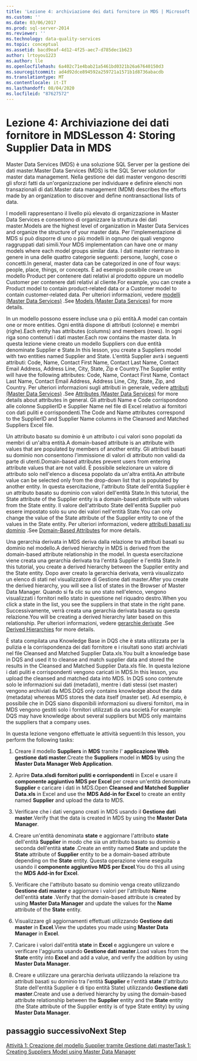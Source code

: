 ```yaml
---
title: 'Lezione 4: archiviazione dei dati fornitore in MDS | Microsoft Docs'
ms.custom: ''
ms.date: 03/06/2017
ms.prod: sql-server-2014
ms.reviewer: ''
ms.technology: data-quality-services
ms.topic: conceptual
ms.assetid: bacd9eaf-4d12-4f25-aec7-d785dec1b623
author: lrtoyou1223
ms.author: lle
ms.openlocfilehash: 6a402c71e4bab21a5461bd0321b26a67640150d3
ms.sourcegitcommit: ad4d92dce894592a259721a1571b1d8736abacdb
ms.translationtype: MT
ms.contentlocale: it-IT
ms.lasthandoff: 08/04/2020
ms.locfileid: "87627572"
---
```

# <a name="lesson-4-storing-supplier-data-in-mds"></a><span data-ttu-id="4656c-102">Lezione 4: Archiviazione dei dati fornitore in MDS</span><span class="sxs-lookup"><span data-stu-id="4656c-102">Lesson 4: Storing Supplier Data in MDS</span></span>
  <span data-ttu-id="4656c-103">Master Data Services (MDS) è una soluzione SQL Server per la gestione dei dati master.</span><span class="sxs-lookup"><span data-stu-id="4656c-103">Master Data Services (MDS) is the SQL Server solution for master data management.</span></span> <span data-ttu-id="4656c-104">Nella gestione dei dati master vengono descritti gli sforzi fatti da un'organizzazione per individuare e definire elenchi non transazionali di dati.</span><span class="sxs-lookup"><span data-stu-id="4656c-104">Master data management (MDM) describes the efforts made by an organization to discover and define nontransactional lists of data.</span></span>  
  
 <span data-ttu-id="4656c-105">I modelli rappresentano il livello più elevato di organizzazione in Master Data Services e consentono di organizzare la struttura dei dati master.</span><span class="sxs-lookup"><span data-stu-id="4656c-105">Models are the highest level of organization in Master Data Services and organize the structure of your master data.</span></span> <span data-ttu-id="4656c-106">Per l'implementazione di MDS si può disporre di uno o più modelli in ognuno dei quali vengono raggruppati dati simili.</span><span class="sxs-lookup"><span data-stu-id="4656c-106">Your MDS implementation can have one or many models where each model groups similar data.</span></span> <span data-ttu-id="4656c-107">I dati master rientrano in genere in una delle quattro categorie seguenti: persone, luoghi, cose o concetti.</span><span class="sxs-lookup"><span data-stu-id="4656c-107">In general, master data can be categorized in one of four ways: people, place, things, or concepts.</span></span> <span data-ttu-id="4656c-108">È ad esempio possibile creare un modello Product per contenere dati relativi al prodotto oppure un modello Customer per contenere dati relativi al cliente.</span><span class="sxs-lookup"><span data-stu-id="4656c-108">For example, you can create a Product model to contain product-related data or a Customer model to contain customer-related data.</span></span> <span data-ttu-id="4656c-109">Per ulteriori informazioni, vedere [modelli (Master Data Services)](https://msdn.microsoft.com/library/ee633746.aspx) .</span><span class="sxs-lookup"><span data-stu-id="4656c-109">See [Models (Master Data Services)](https://msdn.microsoft.com/library/ee633746.aspx) for more details.</span></span>  
  
 <span data-ttu-id="4656c-110">In un modello possono essere incluse una o più entità.</span><span class="sxs-lookup"><span data-stu-id="4656c-110">A model can contain one or more entities.</span></span> <span data-ttu-id="4656c-111">Ogni entità dispone di attributi (colonne) e membri (righe).</span><span class="sxs-lookup"><span data-stu-id="4656c-111">Each entity has attributes (columns) and members (rows).</span></span> <span data-ttu-id="4656c-112">In ogni riga sono contenuti i dati master.</span><span class="sxs-lookup"><span data-stu-id="4656c-112">Each row contains the master data.</span></span> <span data-ttu-id="4656c-113">In questa lezione viene creato un modello Suppliers con due entità denominate Supplier e State.</span><span class="sxs-lookup"><span data-stu-id="4656c-113">In this lesson, you create a Suppliers model with two entities named Supplier and State.</span></span> <span data-ttu-id="4656c-114">L'entità Supplier avrà i seguenti attributi: Code, Name, Contact First Name, Contact Last Name, Contact Email Address, Address Line, City, State, Zip e Country.</span><span class="sxs-lookup"><span data-stu-id="4656c-114">The Supplier entity will have the following attributes: Code, Name, Contact First Name, Contact Last Name, Contact Email Address, Address Line, City, State, Zip, and Country.</span></span> <span data-ttu-id="4656c-115">Per ulteriori informazioni sugli attributi in generale, vedere [attributi (Master Data Services)](https://msdn.microsoft.com/library/ee633745.aspx) .</span><span class="sxs-lookup"><span data-stu-id="4656c-115">See [Attributes (Master Data Services)](https://msdn.microsoft.com/library/ee633745.aspx) for more details about attributes in general.</span></span> <span data-ttu-id="4656c-116">Gli attributi Name e Code corrispondono alle colonne SupplierID e Supplier Name nel file di Excel relativo ai fornitori con dati puliti e corrispondenti.</span><span class="sxs-lookup"><span data-stu-id="4656c-116">The Code and Name attributes correspond to the SupplierID and Supplier Name columns in the Cleansed and Matched Suppliers Excel file.</span></span>  
  
 <span data-ttu-id="4656c-117">Un attributo basato su dominio è un attributo i cui valori sono popolati da membri di un'altra entità.</span><span class="sxs-lookup"><span data-stu-id="4656c-117">A domain-based attribute is an attribute with values that are populated by members of another entity.</span></span> <span data-ttu-id="4656c-118">Gli attributi basati su dominio non consentono l'immissione di valori di attributo non validi da parte di utenti.</span><span class="sxs-lookup"><span data-stu-id="4656c-118">Domain-based attributes prevent users from entering attribute values that are not valid.</span></span> <span data-ttu-id="4656c-119">È possibile selezionare un valore di attributo solo nell'elenco a discesa popolato da un'altra entità.</span><span class="sxs-lookup"><span data-stu-id="4656c-119">An attribute value can be selected only from the drop-down list that is populated by another entity.</span></span> <span data-ttu-id="4656c-120">In questa esercitazione, l'attributo State dell'entità Supplier è un attributo basato su dominio con valori dell'entità State.</span><span class="sxs-lookup"><span data-stu-id="4656c-120">In this tutorial, the State attribute of the Supplier entity is a domain-based attribute with values from the State entity.</span></span> <span data-ttu-id="4656c-121">Il valore dell'attributo State dell'entità Supplier può essere impostato solo su uno dei valori nell'entità State.</span><span class="sxs-lookup"><span data-stu-id="4656c-121">You can only change the value of the State attribute of the Supplier entity to one of the values in the State entity.</span></span> <span data-ttu-id="4656c-122">Per ulteriori informazioni, vedere [attributi basati su dominio](../master-data-services/domain-based-attributes-master-data-services.md) .</span><span class="sxs-lookup"><span data-stu-id="4656c-122">See [Domain-Based Attributes](../master-data-services/domain-based-attributes-master-data-services.md) for more details.</span></span>  
  
 <span data-ttu-id="4656c-123">Una gerarchia derivata in MDS deriva dalla relazione tra attributi basati su dominio nel modello.</span><span class="sxs-lookup"><span data-stu-id="4656c-123">A derived hierarchy in MDS is derived from the domain-based attribute relationship in the model.</span></span> <span data-ttu-id="4656c-124">In questa esercitazione viene creata una gerarchia derivata tra l'entità Supplier e l'entità State.</span><span class="sxs-lookup"><span data-stu-id="4656c-124">In this tutorial, you create a derived hierarchy between the Supplier entity and the State entity.</span></span> <span data-ttu-id="4656c-125">Dopo aver creato la gerarchia derivata, verrà visualizzato un elenco di stati nel visualizzatore di Gestione dati master.</span><span class="sxs-lookup"><span data-stu-id="4656c-125">After you create the derived hierarchy, you will see a list of states in the Browser of Master Data Manager.</span></span> <span data-ttu-id="4656c-126">Quando si fa clic su uno stato nell'elenco, vengono visualizzati i fornitori nello stato in questione nel riquadro destro.</span><span class="sxs-lookup"><span data-stu-id="4656c-126">When you click a state in the list, you see the suppliers in that state in the right pane.</span></span> <span data-ttu-id="4656c-127">Successivamente, verrà creata una gerarchia derivata basata su questa relazione.</span><span class="sxs-lookup"><span data-stu-id="4656c-127">You will be creating a derived hierarchy later based on this relationship.</span></span> <span data-ttu-id="4656c-128">Per ulteriori informazioni, vedere [gerarchie derivate](../master-data-services/derived-hierarchies-master-data-services.md) .</span><span class="sxs-lookup"><span data-stu-id="4656c-128">See [Derived Hierarchies](../master-data-services/derived-hierarchies-master-data-services.md) for more details.</span></span>  
  
 <span data-ttu-id="4656c-129">È stata compilata una Knowledge Base in DQS che è stata utilizzata per la pulizia e la corrispondenza dei dati fornitore e i risultati sono stati archiviati nel file Cleansed and Matched Supplier Data.xls.</span><span class="sxs-lookup"><span data-stu-id="4656c-129">You built a knowledge base in DQS and used it to cleanse and match supplier data and stored the results in the Cleansed and Matched Supplier Data.xls file.</span></span> <span data-ttu-id="4656c-130">In questa lezione i dati puliti e corrispondenti vengono caricati in MDS.</span><span class="sxs-lookup"><span data-stu-id="4656c-130">In this lesson, you upload the cleansed and matched data into MDS.</span></span> <span data-ttu-id="4656c-131">In DQS sono contenute solo le informazioni sui dati (metadati), mentre i dati stessi (set master) vengono archiviati da MDS.</span><span class="sxs-lookup"><span data-stu-id="4656c-131">DQS only contains knowledge about the data (metadata) whereas MDS stores the data itself (master set).</span></span> <span data-ttu-id="4656c-132">Ad esempio, è possibile che in DQS siano disponibili informazioni su diversi fornitori, ma in MDS vengono gestiti solo i fornitori utilizzati da una società.</span><span class="sxs-lookup"><span data-stu-id="4656c-132">For example: DQS may have knowledge about several suppliers but MDS only maintains the suppliers that a company uses.</span></span>  
  
 <span data-ttu-id="4656c-133">In questa lezione vengono effettuate le attività seguenti:</span><span class="sxs-lookup"><span data-stu-id="4656c-133">In this lesson, you perform the following tasks:</span></span>  
  
1.  <span data-ttu-id="4656c-134">Creare il modello **Suppliers** in **MDS** tramite l' **applicazione Web gestione dati master**.</span><span class="sxs-lookup"><span data-stu-id="4656c-134">Create the **Suppliers** model in **MDS** by using the **Master Data Manager Web Application**.</span></span>  
  
2.  <span data-ttu-id="4656c-135">Aprire **Data.xlsdi fornitori puliti e corrispondenti** in Excel e usare il **componente aggiuntivo MDS per Excel** per creare un'entità denominata **Supplier** e caricare i dati in MDS.</span><span class="sxs-lookup"><span data-stu-id="4656c-135">Open **Cleansed and Matched Supplier Data.xls** in Excel and use the **MDS Add-in for Excel** to create an entity named **Supplier** and upload the data to MDS.</span></span>  
  
3.  <span data-ttu-id="4656c-136">Verificare che i dati vengano creati in MDS usando il **Gestione dati master**.</span><span class="sxs-lookup"><span data-stu-id="4656c-136">Verify that the data is created in MDS by using the **Master Data Manager**.</span></span>  
  
4.  <span data-ttu-id="4656c-137">Creare un'entità denominata **state** e aggiornare l'attributo **state** dell'entità **Supplier** in modo che sia un attributo basato su dominio a seconda dell'entità **state** .</span><span class="sxs-lookup"><span data-stu-id="4656c-137">Create an entity named **State** and update the **State** attribute of **Supplier** entity to be a domain-based attribute depending on the **State** entity.</span></span> <span data-ttu-id="4656c-138">Questa operazione viene eseguita usando il **componente aggiuntivo MDS per Excel**.</span><span class="sxs-lookup"><span data-stu-id="4656c-138">You do this all using the **MDS Add-in for Excel**.</span></span>  
  
5.  <span data-ttu-id="4656c-139">Verificare che l'attributo basato su dominio venga creato utilizzando **Gestione dati master** e aggiornare i valori per l'attributo **Name** dell'entità **state** .</span><span class="sxs-lookup"><span data-stu-id="4656c-139">Verify that the domain-based attribute is created by using **Master Data Manager** and update the values for the **Name** attribute of the **State** entity.</span></span>  
  
6.  <span data-ttu-id="4656c-140">Visualizzare gli aggiornamenti effettuati utilizzando **Gestione dati master** in **Excel**.</span><span class="sxs-lookup"><span data-stu-id="4656c-140">View the updates you made using **Master Data Manager** in **Excel**.</span></span>  
  
7.  <span data-ttu-id="4656c-141">Caricare i valori dall'entità **state** in **Excel** e aggiungere un valore e verificare l'aggiunta usando **Gestione dati master**.</span><span class="sxs-lookup"><span data-stu-id="4656c-141">Load values from the **State** entity into **Excel** and add a value, and verify the addition by using **Master Data Manager**.</span></span>  
  
8.  <span data-ttu-id="4656c-142">Creare e utilizzare una gerarchia derivata utilizzando la relazione tra attributi basati su dominio tra l'entità **Supplier** e l'entità **state** (l'attributo State dell'entità Supplier è di tipo entità State) utilizzando **Gestione dati master**.</span><span class="sxs-lookup"><span data-stu-id="4656c-142">Create and use a derived hierarchy by using the domain-based attribute relationship between the **Supplier** entity and the **State** entity (the State attribute of the Supplier entity is of type State entity) by using **Master Data Manager**.</span></span>  
  
## <a name="next-step"></a><span data-ttu-id="4656c-143">passaggio successivo</span><span class="sxs-lookup"><span data-stu-id="4656c-143">Next Step</span></span>  
 [<span data-ttu-id="4656c-144">Attività 1: Creazione del modello Supplier tramite Gestione dati master</span><span class="sxs-lookup"><span data-stu-id="4656c-144">Task 1: Creating Suppliers Model using Master Data Manager</span></span>](../../2014/tutorials/task-1-creating-suppliers-model-using-master-data-manager.md)  
  
  
